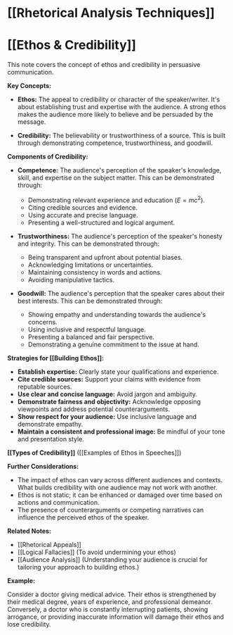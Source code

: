 # [[Rhetorical Analysis Techniques]]
# [[Ethos & Credibility]]

This note covers the concept of ethos and credibility in persuasive communication.

**Key Concepts:**

* **Ethos:**  The appeal to credibility or character of the speaker/writer.  It's about establishing trust and expertise with the audience.  A strong ethos makes the audience more likely to believe and be persuaded by the message.

* **Credibility:** The believability or trustworthiness of a source. This is built through demonstrating competence, trustworthiness, and goodwill.

**Components of Credibility:**

* **Competence:**  The audience's perception of the speaker's knowledge, skill, and expertise on the subject matter.  This can be demonstrated through:
    *  Demonstrating relevant experience and education ($E = mc^2$).
    *  Citing credible sources and evidence.
    *  Using accurate and precise language.
    *  Presenting a well-structured and logical argument.

* **Trustworthiness:** The audience's perception of the speaker's honesty and integrity. This can be demonstrated through:
    *  Being transparent and upfront about potential biases.
    *  Acknowledging limitations or uncertainties.
    *  Maintaining consistency in words and actions.
    *  Avoiding manipulative tactics.

* **Goodwill:** The audience's perception that the speaker cares about their best interests. This can be demonstrated through:
    *  Showing empathy and understanding towards the audience's concerns.
    *  Using inclusive and respectful language.
    *  Presenting a balanced and fair perspective.
    *  Demonstrating a genuine commitment to the issue at hand.


**Strategies for [[Building Ethos]]:**

* **Establish expertise:**  Clearly state your qualifications and experience.
* **Cite credible sources:** Support your claims with evidence from reputable sources.
* **Use clear and concise language:** Avoid jargon and ambiguity.
* **Demonstrate fairness and objectivity:** Acknowledge opposing viewpoints and address potential counterarguments.
* **Show respect for your audience:** Use inclusive language and demonstrate empathy.
* **Maintain a consistent and professional image:** Be mindful of your tone and presentation style.

**[[Types of Credibility]]**  ([[Examples of Ethos in Speeches]])


**Further Considerations:**

* The impact of ethos can vary across different audiences and contexts.  What builds credibility with one audience may not work with another.
*  Ethos is not static; it can be enhanced or damaged over time based on actions and communication.
*  The presence of counterarguments or competing narratives can influence the perceived ethos of the speaker.


**Related Notes:**

* [[Rhetorical Appeals]]
* [[Logical Fallacies]]  (To avoid undermining your ethos)
* [[Audience Analysis]] (Understanding your audience is crucial for tailoring your approach to building ethos.)


**Example:**

Consider a doctor giving medical advice.  Their ethos is strengthened by their medical degree, years of experience, and professional demeanor.  Conversely, a doctor who is constantly interrupting patients, showing arrogance, or providing inaccurate information will damage their ethos and lose credibility.
